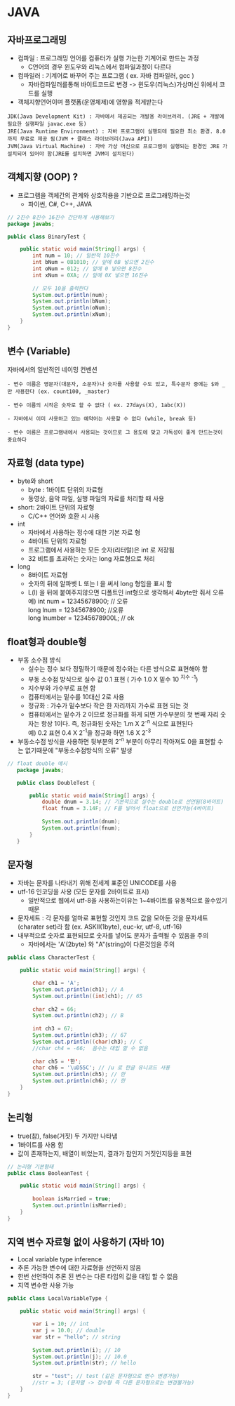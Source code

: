 # JAVA
## 자바프로그래밍
- 컴파일 : 프로그래밍 언어를 컴퓨터가 실행 가는한 기계어로 만드는 과정
  - C언어의 경우 윈도우와 리눅스에서 컴파일과정이 다르다
- 컴파일러 : 기계어로 바꾸어 주는 프로그램 ( ex. 자바 컴파일러, gcc )
  - 자바컴파일러를통해 바이트코드로 변경 -> 윈도우(리눅스)가상머신 위에서 코드를 실행
- 객체지향언어이며 플랫폼(운영체제)에 영향을 적게받는다
```
JDK(Java Development Kit) : 자바에서 제공되는 개발용 라이브러리. (JRE + 개발에 필요한 실행파일 javac.exe 등)
JRE(Java Runtime Environment) : 자바 프로그램이 실행되데 필요한 최소 환경. 8.0까지 무료로 제공 됨(JVM + 클래스 라이브러리(Java API))
JVM(Java Virtual Machine) : 자바 가상 머신으로 프로그램이 실행되는 환경인 JRE 가 설치되어 있어야 함(JRE를 설치하면 JVM이 설치된다)
```
## 객체지향 (OOP) ?
- 프로그램을 객체간의 관계와 상호작용을 기반으로 프로그래밍하는것
  - 파이썬, C#, C++, JAVA

```JAVA
// 2진수 8진수 16진수 간단하게 사용해보기
package javabs;

public class BinaryTest {

	public static void main(String[] args) {
		int num = 10; // 일반적 10진수
		int bNum = 0B1010; // 앞에 0B 넣으면 2진수
		int oNum = 012; // 앞에 0 넣으면 8진수
		int xNum = 0XA; // 앞에 0X 넣으면 16진수
		
        // 모두 10을 출력한다
		System.out.println(num);
		System.out.println(bNum);
		System.out.println(oNum);
		System.out.println(xNum);
	}
}
```

## 변수 (Variable)
자바에서의 일반적인 네이밍 컨벤션
```
- 변수 이름은 영문자(대문자, 소문자)나 숫자를 사용할 수도 있고, 특수문자 중에는 $와 _만 사용한다 (ex. count100, _master)

- 변수 이름의 시작은 숫자로 할 수 없다 ( ex. 27days(X), 1abc(X))

- 자바에서 이미 사용하고 있는 예약어는 사용할 수 없다 (while, break 등)

- 변수 이름은 프로그램내에서 사용되는 것이므로 그 용도에 맞고 가독성이 좋게 만드는것이 중요하다
```

## 자료형 (data type)
- byte와 short
  - byte : 1바이트 단위의 자료형
  - 동영상, 음악 파일, 실행 파일의 자료를 처리할 때 사용
- short: 2바이트 단위의 자료형
  - C/C++ 언어와 호환 시 사용
- int
  - 자바에서 사용하는 정수에 대한 기본 자료 형
  - 4바이트 단위의 자료형
  - 프로그램에서 사용하는 모든 숫자(리터럴)은 int 로 저장됨
  - 32 비트를 초과하는 숫자는 long 자료형으로 처리
- long
  - 8바이트 자료형
  - 숫자의 뒤에 알파벳 L 또는 l 을 써서 long 형임을 표시 함 
  - L(l) 을 뒤에 붙여주지않으면 디폴트인 int형으로 생각해서 4byte만 줘서 오류   
예) int num = 12345678900; // 오류  
long lnum = 12345678900; //오류  
long lnumber = 12345678900L; // ok  

## float형과 double형
- 부동 소수점 방식
  - 실수는 정수 보다 정밀하기 때문에 정수와는 다른 방식으로 표현해야 함
  - 부동 소수점 방식으로 실수 값 0.1 표현 ( 가수 1.0 X 밑수 10 <sup> 지수 -1</sup>)
  - 지수부와 가수부로 표현 함
  - 컴퓨터에서는 밑수를 10대신 2로 사용
  - 정규화 : 가수가 밑수보다 작은 한 자리까지 가수로 표현 되는 것
  - 컴퓨터에서는 밑수가 2 이므로 정규화를 하게 되면 가수부분의 첫 번째 자리 숫자는 항상 1이다. 즉, 정규화된 숫자는 1.m X 2<sup>-n</sup> 식으로 표현된다  
예) 0.2 표현 0.4 X 2<sup>-1</sup>을  정규화 하면 1.6 X 2<sup>-3</sup>  
- 부동소수점 방식을 사용하면 뒷부분의 2<sup>-n</sup> 부분이 아무리 작아져도 0을 표현할 수는 없기때문에 "부동소수점방식의 오류" 발생  
```JAVA
// float double 예시
   package javabs;

   public class DoubleTest {

	   public static void main(String[] args) {
		   double dnum = 3.14; // 기본적으로 실수는 double로 선언됨(8바이트)
		   float fnum = 3.14F; // F를 넣어서 float으로 선언가능(4바이트)
		
		   System.out.println(dnum);
		   System.out.println(fnum);
	   }
   }
```

## 문자형
- 자바는 문자를  나타내기 위해 전세계 표준인 UNICODE를 사용
- utf-16 인코딩을 사용 (모든 문자를 2바이트로 표시)
  - 일반적으로 웹에서 utf-8을 사용하는이유는 1~4바이트를 유동적으로 쓸수있기 때문
- 문자세트 : 각 문자를 얼마로 표현할 것인지 코드 값을 모아둔 것을 문자세트(charater set)라 함 (ex. ASKII(1byte), euc-kr, utf-8, utf-16)
- 내부적으로 숫자로 표현되므로 숫자를 넣어도 문자가 출력될 수 있음을 주의
  - 자바에서는 'A'(2byte) 와 "A"(string)이 다른것임을 주의
```JAVA
public class CharacterTest {

	public static void main(String[] args) {

		char ch1 = 'A';
		System.out.println(ch1); // A
		System.out.println((int)ch1); // 65
		
		char ch2 = 66;
		System.out.println(ch2); // B
		
		int ch3 = 67;
		System.out.println(ch3); // 67
		System.out.println((char)ch3); // C
		//char ch4 = -66;  음수는 대입 할 수 없음
		
    	char ch5 = '한';
		char ch6 = '\uD55C'; // /u 로 한글 유니코드 사용
		System.out.println(ch5); // 한
		System.out.println(ch6); // 한
	}
}
```

## 논리형
- true(참), false(거짓) 두 가지만 나타냄
- 1바이트를 사용 함
- 값이 존재하는지, 배열이 비었는지, 결과가 참인지 거짓인지등을 표현
```JAVA
// 논리형 기본형태
public class BooleanTest {

	public static void main(String[] args) {
		
		boolean isMarried = true;
		System.out.println(isMarried);
	}
}
```

## 지역 변수 자료형 없이 사용하기 (자바 10)
- Local variable type inference
- 추론 가능한 변수에 대한 자료형을 선언하지 않음
- 한번 선언하여 추론 된 변수는 다른 타입의 값을 대입 할 수 없음
- 지역 변수만 사용 가능
```JAVA
public class LocalVariableType {

	public static void main(String[] args) {

		var i = 10; // int
		var j = 10.0; // double
		var str = "hello"; // string
		
		System.out.println(i); // 10
		System.out.println(j); // 10.0
		System.out.println(str); // hello
		
		str = "test"; // test (같은 문자형으로 변수 변경가능)
		//str = 3; (문자열 -> 정수형 즉 다른 문자형으로는 변경불가능)
	}
}
```